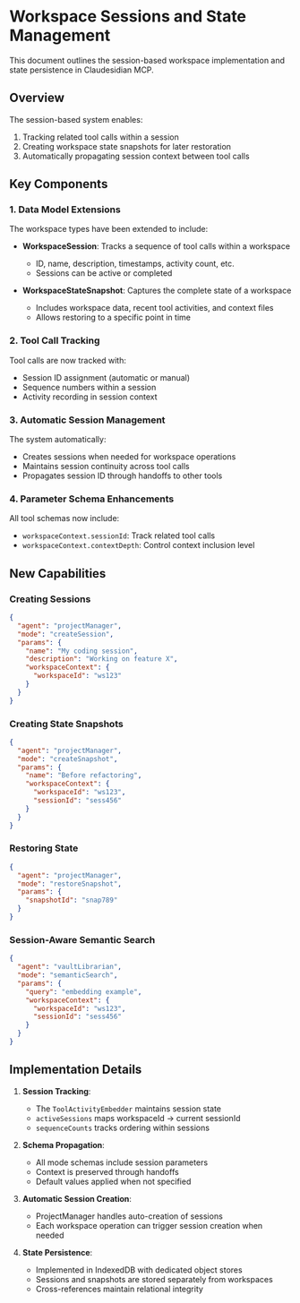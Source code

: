 # Workspace Sessions and State Management

This document outlines the session-based workspace implementation and state persistence in Claudesidian MCP.

## Overview

The session-based system enables:
1. Tracking related tool calls within a session
2. Creating workspace state snapshots for later restoration
3. Automatically propagating session context between tool calls

## Key Components

### 1. Data Model Extensions

The workspace types have been extended to include:

- **WorkspaceSession**: Tracks a sequence of tool calls within a workspace
  - ID, name, description, timestamps, activity count, etc.
  - Sessions can be active or completed
  
- **WorkspaceStateSnapshot**: Captures the complete state of a workspace
  - Includes workspace data, recent tool activities, and context files
  - Allows restoring to a specific point in time

### 2. Tool Call Tracking

Tool calls are now tracked with:
- Session ID assignment (automatic or manual)
- Sequence numbers within a session
- Activity recording in session context

### 3. Automatic Session Management

The system automatically:
- Creates sessions when needed for workspace operations
- Maintains session continuity across tool calls
- Propagates session ID through handoffs to other tools

### 4. Parameter Schema Enhancements

All tool schemas now include:
- `workspaceContext.sessionId`: Track related tool calls
- `workspaceContext.contextDepth`: Control context inclusion level

## New Capabilities

### Creating Sessions

```json
{
  "agent": "projectManager",
  "mode": "createSession",
  "params": {
    "name": "My coding session",
    "description": "Working on feature X",
    "workspaceContext": {
      "workspaceId": "ws123"
    }
  }
}
```

### Creating State Snapshots

```json
{
  "agent": "projectManager",
  "mode": "createSnapshot",
  "params": {
    "name": "Before refactoring",
    "workspaceContext": {
      "workspaceId": "ws123",
      "sessionId": "sess456"
    }
  }
}
```

### Restoring State

```json
{
  "agent": "projectManager",
  "mode": "restoreSnapshot",
  "params": {
    "snapshotId": "snap789"
  }
}
```

### Session-Aware Semantic Search

```json
{
  "agent": "vaultLibrarian",
  "mode": "semanticSearch",
  "params": {
    "query": "embedding example",
    "workspaceContext": {
      "workspaceId": "ws123",
      "sessionId": "sess456" 
    }
  }
}
```

## Implementation Details

1. **Session Tracking**: 
   - The `ToolActivityEmbedder` maintains session state
   - `activeSessions` maps workspaceId → current sessionId
   - `sequenceCounts` tracks ordering within sessions

2. **Schema Propagation**:
   - All mode schemas include session parameters
   - Context is preserved through handoffs
   - Default values applied when not specified

3. **Automatic Session Creation**:
   - ProjectManager handles auto-creation of sessions
   - Each workspace operation can trigger session creation when needed

4. **State Persistence**:
   - Implemented in IndexedDB with dedicated object stores
   - Sessions and snapshots are stored separately from workspaces
   - Cross-references maintain relational integrity